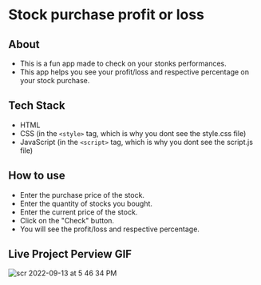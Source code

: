 # Stock purchase profit or loss

## About

- This is a fun app made to check on your stonks performances.
- This app helps you see your profit/loss and respective percentage on your stock purchase.

## Tech Stack

- HTML
- CSS (in the `<style>` tag, which is why you dont see the style.css file)
- JavaScript (in the `<script>` tag, which is why you dont see the script.js file)

## How to use

- Enter the purchase price of the stock.
- Enter the quantity of stocks you bought.
- Enter the current price of the stock.
- Click on the "Check" button.
- You will see the profit/loss and respective percentage.

## Live Project Perview GIF

![scr 2022-09-13 at 5 46 34 PM](https://user-images.githubusercontent.com/28717686/189898885-cf047ce9-e371-460a-ab3f-1c025708eba0.gif)
